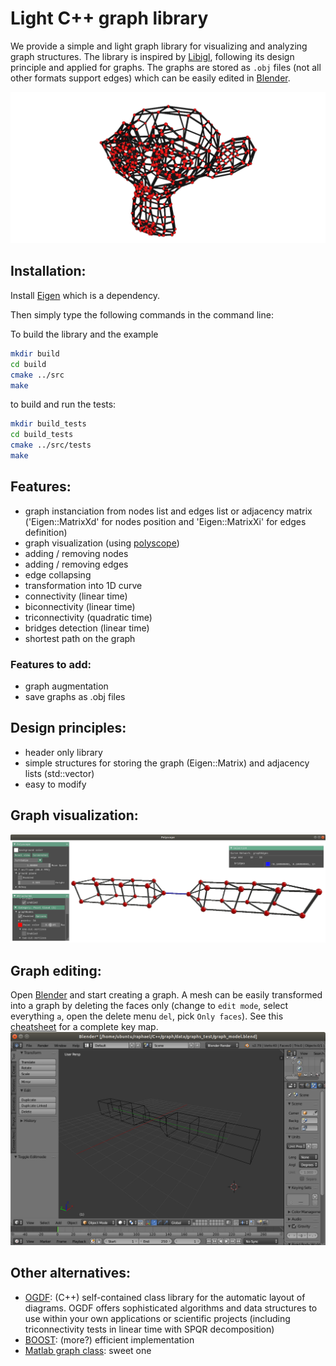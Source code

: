 # Light C++ graph library

We provide a simple and light graph library for visualizing and analyzing graph structures. The library is inspired by [Libigl](https://github.com/libigl/libigl), following its design principle and applied for graphs. The graphs are stored as `.obj` files (not all other formats support edges) which can be easily edited in [Blender](https://www.blender.org/).

![Graph visualization](./images/graph_library.png "light C++ graph library")

## Installation:
Install [Eigen](https://eigen.tuxfamily.org/) which is a dependency.

Then simply type the following commands in the command line:

To build the library and the example
```bash
mkdir build
cd build
cmake ../src
make
```

to build and run the tests:
```bash
mkdir build_tests
cd build_tests
cmake ../src/tests
make
```

## Features:
* graph instanciation from nodes list and edges list or adjacency matrix ('Eigen::MatrixXd' for nodes position and 'Eigen::MatrixXi' for edges definition)
* graph visualization (using [polyscope](http://polyscope.run/))
* adding / removing nodes
* adding / removing edges
* edge collapsing
* transformation into 1D curve
* connectivity (linear time)
* biconnectivity (linear time)
* triconnectivity (quadratic time)
* bridges detection (linear time)
* shortest path on the graph

### Features to add:
* graph augmentation
* save graphs as .obj files

## Design principles:
* header only library
* simple structures for storing the graph (Eigen::Matrix) and adjacency lists (std::vector)
* easy to modify

## Graph visualization:
![Graph visualization](./images/graph_polyscope_viewer.png "Graph visualization with libigl")

## Graph editing:
Open [Blender](https://www.blender.org/) and start creating a graph. A mesh can be easily transformed into a graph by deleting the faces only (change to `edit mode`, select everything `a`, open the delete menu `del`, pick `Only faces`). See this [cheatsheet](https://bcgiu.wordpress.com/2015/02/12/best-blender-key-map-infographic/) for a complete key map.
![Graph editing](./images/graph_editing_blender.png "Graph editing with blender")

## Other alternatives:
* [OGDF](http://www.ogdf.net): (C++) self-contained class library for the automatic layout of diagrams. OGDF offers sophisticated algorithms and data structures to use within your own applications or scientific projects (including triconnectivity tests in linear time with SPQR decomposition)
* [BOOST](https://www.boost.org/doc/libs/1_70_0/libs/graph/doc/index.html): (more?) efficient implementation
* [Matlab graph class](https://www.mathworks.com/help/matlab/graph-and-network-algorithms.html): sweet one
